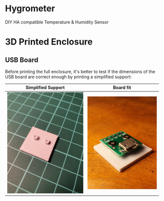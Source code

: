 # Hygrometer

DIY HA compatible Temperature & Humidity Sensor

# 3D Printed Enclosure

## USB Board 

Before printing the full enclosure, it's better to test if the dimensions of the USB board are correct enough by printing a simplified support:

| Simplified Support |  Board fit
:-------------------:|:-------------------------:
![](https://github.com/meunomemauricio/hygrometer/blob/947ee12bfbfd3c21b4ba310e3fa075c93d83b75b/images/20220530_184140.jpg)  |  ![](https://github.com/meunomemauricio/hygrometer/blob/947ee12bfbfd3c21b4ba310e3fa075c93d83b75b/images/20220530_182913.jpg)
